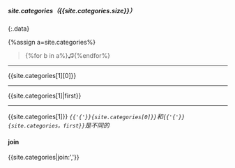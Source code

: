 ##### site.categories（{{site.categories.size}}）
{:.data}

{%assign a=site.categories%}
>{%for b in a%}♫{%endfor%}

---

{{site.categories[1][0]}}

---

{{site.categories[1]|first}}

---

{{site.categories[1]}}
*`{{'{'}}{site.categories[0]}}`和`{{'{'}}{site.categories。first}}`是不同的*

#### join
{{site.categories|join:','}}
